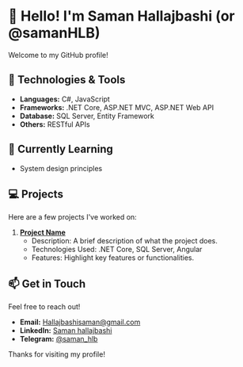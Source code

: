 # 👋 Hello! I'm Saman Hallajbashi (or @samanHLB)

Welcome to my GitHub profile!

## 🔧 Technologies & Tools

- **Languages:** C#, JavaScript
- **Frameworks:** .NET Core, ASP.NET MVC, ASP.NET Web API
- **Database:** SQL Server, Entity Framework
- **Others:** RESTful APIs

## 🌱 Currently Learning

- System design principles

## 💻 Projects

Here are a few projects I've worked on:

1. **[Project Name](link-to-your-project)**
   - Description: A brief description of what the project does.
   - Technologies Used: .NET Core, SQL Server, Angular
   - Features: Highlight key features or functionalities.

## 📫 Get in Touch

Feel free to reach out!

- **Email:** [Hallajbashisaman@gmail.com](mailto:Hallajbashisaman@gmail.com)
- **LinkedIn:** [Saman hallajbashi]([https://linkedin.com/in/yourprofile](https://www.linkedin.com/in/saman-hallajbashi-b283632b8/))
- **Telegram:** [@saman_hlb](https://t.me/saman_hlb)

Thanks for visiting my profile!
